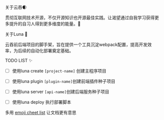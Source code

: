 关于云吞:waxing_crescent_moon:

贯彻互联网技术开源，不仅开源知识也开源最佳实践。让渴望通过自我学习获得更多提升的自习人得到更多维度的能量。:milky_way:

关于Luna :rocket:

云吞前后端项目的脚手架，旨在提供一个工具沉淀webpack配置，提高开发效率，为后续的自动化部署奠定基础。

TODO LIST  :sparkles:

- [ ] 使用luna create `[project-name]` 创建主程序项目
- [ ] 使用luna plugin `[plugin-name]`创建前端插件种子项目
- [ ] 使用luna server `[api-name]`创建后端服务种子项目
- [ ] 使用luna deploy 执行部署脚本



多用 [emoji cheet list](https://github.com/ikatyang/emoji-cheat-sheet/blob/master/README.md#smileys--emotion)
让文档更有意思